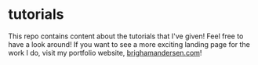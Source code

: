 # tutorials

This repo contains content about the tutorials that I've given! Feel free to have a look around! If you want to see a more exciting landing page for the work I do, visit my portfolio website, [brighamandersen.com](https://brighamandersen.com)!
